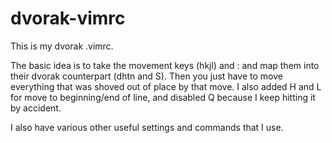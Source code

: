 dvorak-vimrc
============

This is my dvorak .vimrc.

The basic idea is to take the movement keys (hkjl) and : and map them into their dvorak counterpart (dhtn and S). Then you just have to move everything that was shoved out of place by that move. I also added H and L for move to beginning/end of line, and disabled Q because I keep hitting it by accident.

I also have various other useful settings and commands that I use.
